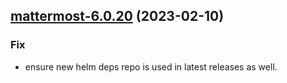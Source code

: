 

## [mattermost-6.0.20](https://github.com/truecharts/charts/compare/mattermost-6.0.19...mattermost-6.0.20) (2023-02-10)

### Fix

- ensure new helm deps repo is used in latest releases as well.
  
  